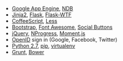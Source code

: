 - [Google App Engine](https://developers.google.com/appengine/),
  [NDB](https://developers.google.com/appengine/docs/python/ndb/)
- [Jinja2](http://jinja.pocoo.org/docs/),
  [Flask](http://flask.pocoo.org/),
  [Flask-WTF](https://flask-wtf.readthedocs.org)
- [CoffeeScript](http://coffeescript.org/),
  [Less](http://lesscss.org/)
- [Bootstrap](http://twitter.github.com/bootstrap/),
  [Font Awesome](http://fortawesome.github.com/Font-Awesome/),
  [Social Buttons](http://lipis.github.io/bootstrap-social/)
- [jQuery](http://jquery.com/),
  [NProgress](http://ricostacruz.com/nprogress/),
  [Moment.js](http://momentjs.com/)
- [OpenID](http://en.wikipedia.org/wiki/OpenID) sign in (Google, Facebook, Twitter)
- [Python 2.7](https://developers.google.com/appengine/docs/python/python27/using27),
  [pip](http://www.pip-installer.org/),
  [virtualenv](http://www.virtualenv.org/)
- [Grunt](http://gruntjs.com/),
  [Bower](http://bower.io/)
